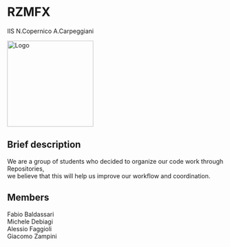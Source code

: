 # RZMFX
IIS N.Copernico A.Carpeggiani

<img src="https://external-content.duckduckgo.com/iu/?u=https%3A%2F%2Fs3.amazonaws.com%2Ffiles.qrz.com%2Fu%2Fiu4bfu%2FBox_1_logo_iti.jpg&f=1&nofb=1&ipt=5e43a63b6c1c9e4ea135933db09c302b4726650a46402b3d230595bb950eb6cf&ipo=images" height="200px" alt="Logo" /> 

## Brief description

We are a group of students who decided to organize our code work through Repositories, \
we believe that this will help us improve our workflow and coordination.

## Members
Fabio Baldassari\
Michele Debiagi\
Alessio Faggioli\
Giacomo Zampini
